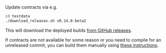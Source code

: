Update contracts via e.g.

```sh
cd testdata
./download_releases.sh v0.14.0-beta2
```

This will download the deployed builds [from GitHub releases](https://github.com/CosmWasm/cosmwasm/releases).

If contracts are not available for some reason or you need to compile for
an unreleased commit, you can build them manually using
[these instructions](https://github.com/CosmWasm/cosmwasm/blob/v1.5.11/contracts/README.md#optimized-builds).
